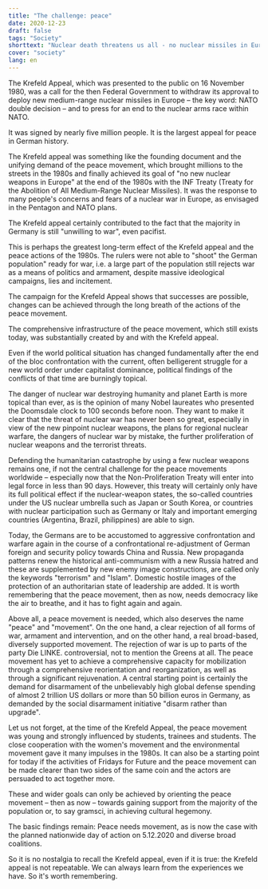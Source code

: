 ```yaml
---
title: "The challenge: peace"
date: 2020-12-23
draft: false
tags: "Society"
shorttext: "Nuclear death threatens us all - no nuclear missiles in Europe"
cover: "society"
lang: en
---
```


The Krefeld Appeal, which was presented to the public on 16 November 1980, was a call for the then Federal Government to withdraw its approval to deploy new medium-range nuclear missiles in Europe – the key word: NATO double decision – and to press for an end to the nuclear arms race within NATO.

It was signed by nearly five million people. It is the largest appeal for peace in German history.

The Krefeld appeal was something like the founding document and the unifying demand of the peace movement, which brought millions to the streets in the 1980s and finally achieved its goal of "no new nuclear weapons in Europe" at the end of the 1980s with the INF Treaty (Treaty for the Abolition of All Medium-Range Nuclear Missiles). It was the response to many people's concerns and fears of a nuclear war in Europe, as envisaged in the Pentagon and NATO plans.

The Krefeld appeal certainly contributed to the fact that the majority in Germany is still "unwilling to war", even pacifist.

This is perhaps the greatest long-term effect of the Krefeld appeal and the peace actions of the 1980s. The rulers were not able to "shoot" the German population" ready for war, i.e. a large part of the population still rejects war as a means of politics and armament, despite massive ideological campaigns, lies and incitement.

The campaign for the Krefeld Appeal shows that successes are possible, changes can be achieved through the long breath of the actions of the peace movement.

The comprehensive infrastructure of the peace movement, which still exists today, was substantially created by and with the Krefeld appeal.

Even if the world political situation has changed fundamentally after the end of the bloc confrontation with the current, often belligerent struggle for a new world order under capitalist dominance, political findings of the conflicts of that time are burningly topical.

The danger of nuclear war destroying humanity and planet Earth is more topical than ever, as is the opinion of many Nobel laureates who presented the Doomsdale clock to 100 seconds before noon. They want to make it clear that the threat of nuclear war has never been so great, especially in view of the new pinpoint nuclear weapons, the plans for regional nuclear warfare, the dangers of nuclear war by mistake, the further proliferation of nuclear weapons and the terrorist threats.

Defending the humanitarian catastrophe by using a few nuclear weapons remains one, if not the central challenge for the peace movements worldwide – especially now that the Non-Proliferation Treaty will enter into legal force in less than 90 days. However, this treaty will certainly only have its full political effect if the nuclear-weapon states, the so-called countries under the US nuclear umbrella such as Japan or South Korea, or countries with nuclear participation such as Germany or Italy and important emerging countries (Argentina, Brazil, philippines) are able to sign.

Today, the Germans are to be accustomed to aggressive confrontation and warfare again in the course of a confrontational re-adjustment of German foreign and security policy towards China and Russia. New propaganda patterns renew the historical anti-communism with a new Russia hatred and these are supplemented by new enemy image constructions, are called only the keywords "terrorism" and "Islam". Domestic hostile images of the protection of an authoritarian state of leadership are added. It is worth remembering that the peace movement, then as now, needs democracy like the air to breathe, and it has to fight again and again.

Above all, a peace movement is needed, which also deserves the name "peace" and "movement". On the one hand, a clear rejection of all forms of war, armament and intervention, and on the other hand, a real broad-based, diversely supported movement. The rejection of war is up to parts of the party Die LINKE. controversial, not to mention the Greens at all. The peace movement has yet to achieve a comprehensive capacity for mobilization through a comprehensive reorientation and reorganization, as well as through a significant rejuvenation. A central starting point is certainly the demand for disarmament of the unbelievably high global defense spending of almost 2 trillion US dollars or more than 50 billion euros in Germany, as demanded by the social disarmament initiative "disarm rather than upgrade".

Let us not forget, at the time of the Krefeld Appeal, the peace movement was young and strongly influenced by students, trainees and students. The close cooperation with the women's movement and the environmental movement gave it many impulses in the 1980s. It can also be a starting point for today if the activities of Fridays for Future and the peace movement can be made clearer than two sides of the same coin and the actors are persuaded to act together more.

These and wider goals can only be achieved by orienting the peace movement – then as now – towards gaining support from the majority of the population or, to say gramsci, in achieving cultural hegemony.

The basic findings remain: Peace needs movement, as is now the case with the planned nationwide day of action on 5.12.2020 and diverse broad coalitions.

So it is no nostalgia to recall the Krefeld appeal, even if it is true: the Krefeld appeal is not repeatable. We can always learn from the experiences we have. So it's worth remembering.
